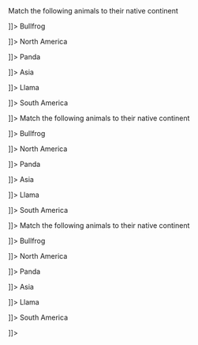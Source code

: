 <quiz>
	<question type="matching">
		<name format="html">
			<text><![CDATA[<p>Match the following animals to their native continent</p> ]]></text>
		</name>
		<subquestion format="html">
			<text><![CDATA[<p>Bullfrog</p> ]]></text>
			<answer format="html">
				<text><![CDATA[<p>North America</p> ]]></text>
			</answer>
		</subquestion>
		<subquestion format="html">
			<text><![CDATA[<p>Panda</p> ]]></text>
			<answer format="html">
				<text><![CDATA[<p>Asia</p> ]]></text>
			</answer>
		</subquestion>
		<subquestion format="html">
			<text><![CDATA[<p>Llama</p> ]]></text>
			<answer format="html">
				<text><![CDATA[<p>South America</p> ]]></text>
			</answer>
		</subquestion>
	</question>
	<question type="matching">
		<name format="html">
			<text><![CDATA[<p>Match the following animals to their native continent</p> ]]></text>
		</name>
		<subquestion format="html">
			<text><![CDATA[<p>Bullfrog</p> ]]></text>
			<answer format="html">
				<text><![CDATA[<p>North America</p> ]]></text>
			</answer>
		</subquestion>
		<subquestion format="html">
			<text><![CDATA[<p>Panda</p> ]]></text>
			<answer format="html">
				<text><![CDATA[<p>Asia</p> ]]></text>
			</answer>
		</subquestion>
		<subquestion format="html">
			<text><![CDATA[<p>Llama</p> ]]></text>
			<answer format="html">
				<text><![CDATA[<p>South America</p> ]]></text>
			</answer>
		</subquestion>
	</question>
	<question type="matching">
		<name format="html">
			<text><![CDATA[<p>Match the following animals to their native continent</p> ]]></text>
		</name>
		<subquestion format="html">
			<text><![CDATA[<p>Bullfrog</p> ]]></text>
			<answer format="html">
				<text><![CDATA[<p>North America</p> ]]></text>
			</answer>
		</subquestion>
		<subquestion format="html">
			<text><![CDATA[<p>Panda</p> ]]></text>
			<answer format="html">
				<text><![CDATA[<p>Asia</p> ]]></text>
			</answer>
		</subquestion>
		<subquestion format="html">
			<text><![CDATA[<p>Llama</p> ]]></text>
			<answer format="html">
				<text><![CDATA[<p>South America</p> ]]></text>
			</answer>
		</subquestion>
	</question>
</quiz>